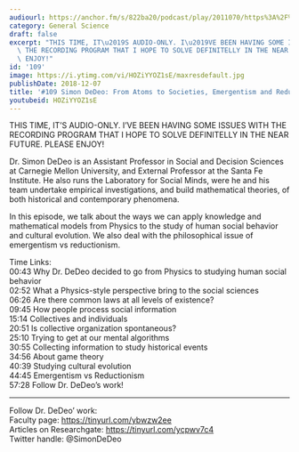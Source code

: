 ```yaml
---
audiourl: https://anchor.fm/s/822ba20/podcast/play/2011070/https%3A%2F%2Fd3ctxlq1ktw2nl.cloudfront.net%2Fproduction%2F2018-11-31%2F7735001-48000-2-476a49c2e5d71.mp3
category: General Science
draft: false
excerpt: "THIS TIME, IT\u2019S AUDIO-ONLY. I\u2019VE BEEN HAVING SOME ISSUES WITH\
  \ THE RECORDING PROGRAM THAT I HOPE TO SOLVE DEFINITELLY IN THE NEAR FUTURE. PLEASE\
  \ ENJOY!"
id: '109'
image: https://i.ytimg.com/vi/HOZiYYOZ1sE/maxresdefault.jpg
publishDate: 2018-12-07
title: '#109 Simon DeDeo: From Atoms to Societies, Emergentism and Reductionism'
youtubeid: HOZiYYOZ1sE
---
```

<div class="timelinks">

THIS TIME, IT’S AUDIO-ONLY. I’VE BEEN HAVING SOME ISSUES WITH THE RECORDING PROGRAM THAT I HOPE TO SOLVE DEFINITELLY IN THE NEAR FUTURE. PLEASE ENJOY!

Dr. Simon DeDeo is an Assistant Professor in Social and Decision Sciences at Carnegie Mellon University, and External Professor at the Santa Fe Institute. He also runs the Laboratory for Social Minds, were he and his team undertake empirical investigations, and build mathematical theories, of both historical and contemporary phenomena.

In this episode, we talk about the ways we can apply knowledge and mathematical models from Physics to the study of human social behavior and cultural evolution. We also deal with the philosophical issue of emergentism vs reductionism.  

Time Links:  
<time>00:43</time> Why Dr. DeDeo decided to go from Physics to studying human social behavior  
<time>02:52</time> What a Physics-style perspective bring to the social sciences                    
<time>06:26</time> Are there common laws at all levels of existence?              
<time>09:45</time> How people process social information            
<time>15:14</time> Collectives and individuals           
<time>20:51</time> Is collective organization spontaneous?   
<time>25:10</time> Trying to get at our mental algorithms  
<time>30:55</time> Collecting information to study historical events  
<time>34:56</time> About game theory    
<time>40:39</time> Studying cultural evolution  
<time>44:45</time> Emergentism vs Reductionism  
<time>57:28</time> Follow Dr. DeDeo’s work!    

---

Follow Dr. DeDeo’ work:  
Faculty page: https://tinyurl.com/ybwzw2ee  
Articles on Researchgate: https://tinyurl.com/ycpwv7c4  
Twitter handle: @SimonDeDeo
</div>

